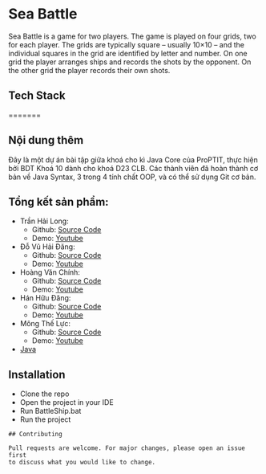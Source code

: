 # Sea Battle

Sea Battle is a game for two players. The game is played on four grids, two for each player. The grids are typically square – usually 10×10 – and the individual squares in the grid are identified by letter and number. On one grid the player arranges ships and records the shots by the opponent. On the other grid the player records their own shots.


## Tech Stack
=======
## Nội dung thêm

Đây là một dự án bài tập giữa khoá cho kì Java Core của ProPTIT, thực hiện bởi BDT Khoá 10 dành cho khoá D23 CLB. Các thành viên đã hoàn thành cơ bản về Java Syntax, 3 trong 4 tính chất OOP, và có thể sử dụng Git cơ bản.


## Tổng kết sản phẩm:

- Trần Hải Long: 
    - Github: [Source Code](https://github.com/team3hailong/SeaBattle)
    - Demo: [Youtube](https://www.youtube.com/watch?v=9R48sjtqH1M)
- Đỗ Vũ Hải Đăng:
    - Github: [Source Code](https://github.com/DarkJyn/Sea-Battle)
    - Demo: [Youtube](https://youtu.be/6vsXH8S1ecc)
- Hoàng Văn Chính:
    - Github: [Source Code](https://github.com/ChinhHV-111/Sea-Battle)
    - Demo: [Youtube](https://www.youtube.com/watch?v=OKiAtzMXaCU&ab_channel=Ho%C3%A0ngV%C4%83nCh%C3%ADnh)
- Hán Hữu Đăng:
    - Github: [Source Code](https://github.com/iwillcthew/SeaBattle)
    - Demo: [Youtube](https://youtu.be/zHNdtnwiTPA)
- Mông Thế Lực:
    - Github: [Source Code](https://github.com/dragonite2631/SeaBattle)
    - Demo: [Youtube](https://youtu.be/0esXYYC6iEM?si=IcJWPWdgszHXd_1q)
- [Java](https://www.java.com/en/) 


## Installation

- Clone the repo
- Open the project in your IDE
- Run BattleShip.bat
- Run the project

```
## Contributing

Pull requests are welcome. For major changes, please open an issue first
to discuss what you would like to change.
